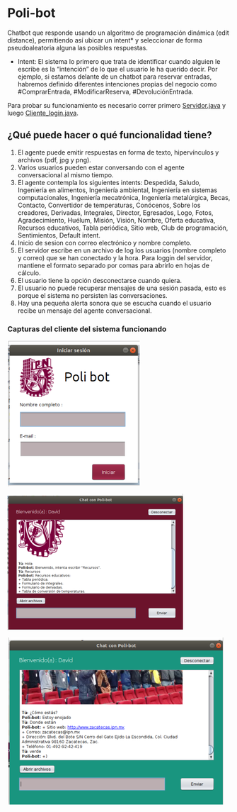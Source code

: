 # Poli-bot

Chatbot que responde usando un algoritmo de programación dinámica (edit distance), permitiendo así ubicar un intent* y seleccionar de forma pseudoaleatoria alguna
las posibles respuestas.

* Intent: El sistema lo primero que trata de identificar cuando alguien le escribe es la “intención” de lo que el usuario le ha querido decir. 
Por ejemplo, si estamos delante de un chatbot para reservar entradas, habremos definido diferentes intenciones propias del negocio 
como #ComprarEntrada, #ModificarReserva, #DevoluciónEntrada.

Para probar su funcionamiento es necesario correr primero [Servidor.java](https://github.com/dbetm/poli-bot/blob/master/src/polibot_servidor/Servidor.java) y luego [Cliente_login.java](https://github.com/dbetm/poli-bot/blob/master/src/polibot_cliente/Cliente_login.java).

## ¿Qué puede hacer o qué funcionalidad tiene?
1. El agente puede emitir respuestas en forma de texto, hipervínculos y archivos (pdf, jpg y png).
2. Varios usuarios pueden estar conversando con el agente conversacional al mismo tiempo.
3. El agente contempla los siguientes intents: Despedida, Saludo, Ingeniería en alimentos, Ingeniería ambiental, Ingeniería en sistemas computacionales, 
Ingeniería mecatrónica, Ingeniería metalúrgica, Becas, Contacto, Convertidor de temperaturas, Conócenos, Sobre los creadores, Derivadas, Integrales, Director, 
Egresados, Logo, Fotos, Agradecimiento, Huélum, Misión, Visión, Nombre, Oferta educativa, Recursos educativos, Tabla periódica, Sitio web, Club de programación, 
Sentimientos, Default intent.
4. Inicio de sesion con correo electrónico y nombre completo.
5. El servidor escribe en un archivo de log los usuarios (nombre completo y correo) que se han conectado y la hora. Para loggin del servidor, 
mantiene el formato separado por comas para abrirlo en hojas de cálculo.
6. El usuario tiene la opción desconectarse cuando quiera.
7. El usuario no puede recuperar mensajes de una sesión pasada, esto es porque el sistema no persisten las conversaciones.
8. Hay una pequeña alerta sonora que se escucha cuando el usuario recibe un mensaje del agente conversacional.

### Capturas del cliente del sistema funcionando

![Login](capturas_funcionamiento/login.png)

![Chat](capturas_funcionamiento/chateando.png)

![Chat con foto](capturas_funcionamiento/chat_con_foto.png)










